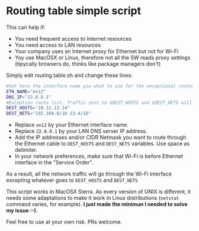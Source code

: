 # Routing table simple script
This can help if:
- You need frequent access to Internet resources
- You need access to LAN resources
- Your company uses an Internet proxy for Ethernet but not for Wi-Fi
- Yoy use MacOSX or Linux, therefore not all the SW reads proxy settings (tipycally browsers do, thinks like package managers don't)

Simply edit routing.table.sh and change these lines:
```sh
#Set here the interface name you what to use for the exceptional routes
ETH_NAME="en12"
DNS_IP="22.0.0.1"
#Exception route list. Traffic sent to $DEST_HOSTS and $DEST_NETS will go through $ETH_NAME interface
DEST_HOSTS="10.12.13.14"
DEST_NETS="192.168.0/16 23.4/16"
```
- Replace `en12` by your Ethernet interface name.
- Replace `22.0.0.1` by your LAN DNS server IP address.
- Add the IP addresses and/or CIDR Netmask you want to route through the Ethernet cable to `DEST_HOSTS` and `DEST_NETS` variables. Use space as delimiter.
- In your network preferences, make sure that Wi-Fi is before Ethernet interface in the "Service Order".

As a result, all the network traffic will go through the Wi-Fi interface excepting whatever goes to `DEST_HOSTS` and `DEST_NETS`

This script works in MacOSX Sierra. As every version of UNIX is different, it needs some adaptations to make it work in Linux distributions (`netstat` command varies, for example). **I just made the minimun I needed to solve my issue :-)**.

Feel free to use at your own risk. PRs welcome.
